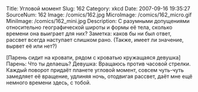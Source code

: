 Title: Угловой момент 
Slug: 162 
Category: xkcd 
Date: 2007-09-16 19:35:27 
SourceNum: 162 
Image: /comics/162.jpg 
MicroImage: /comics/162_micro.gif 
MiniImage: /comics/162_mini.jpg 
Description: С разумными допущениями относительно географической широты и формы её тела, сколько времени она выиграет для них? Заметка: каков бы ни был ответ, рассвет всегда наступает слишком рано. (Также, имеет ли значение, вырвет её или нет?) 

[Парень сидит на кровати, рядом с кроватью кружащаяся девушка]
Парень: Что ты делаешь?
Девушка: Вращаюсь против часовой стрелки. Каждый поворот придаёт планете угловой момент, совсем чуть-чуть замедляет её вращение, удлиняя ночь, отодвигая рассвет, даёт мне ещё немного времени здесь, с тобой.